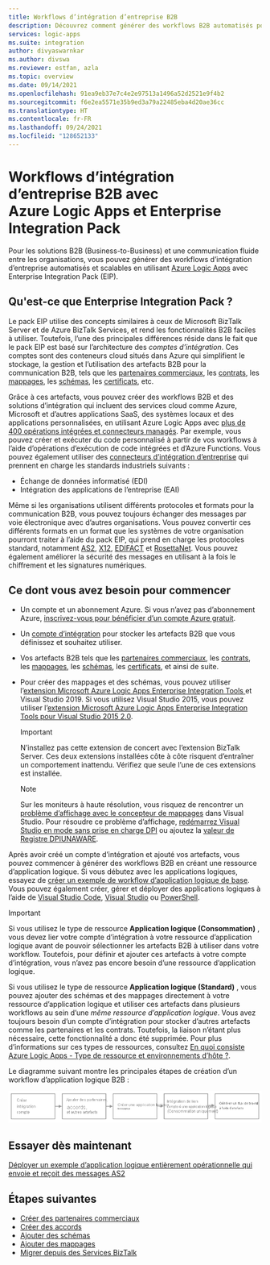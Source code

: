 ```yaml
---
title: Workflows d’intégration d’entreprise B2B
description: Découvrez comment générer des workflows B2B automatisés pour l’intégration d’entreprise avec Azure Logic Apps et Enterprise Integration Pack.
services: logic-apps
ms.suite: integration
author: divyaswarnkar
ms.author: divswa
ms.reviewer: estfan, azla
ms.topic: overview
ms.date: 09/14/2021
ms.openlocfilehash: 91ea9eb37e7c4e2e97513a1496a52d2521e9f4b2
ms.sourcegitcommit: f6e2ea5571e35b9ed3a79a22485eba4d20ae36cc
ms.translationtype: HT
ms.contentlocale: fr-FR
ms.lasthandoff: 09/24/2021
ms.locfileid: "128652133"
---
```

# <a name="b2b-enterprise-integration-workflows-with-azure-logic-apps-and-enterprise-integration-pack"></a>Workflows d’intégration d’entreprise B2B avec Azure Logic Apps et Enterprise Integration Pack

Pour les solutions B2B (Business-to-Business) et une communication fluide entre les organisations, vous pouvez générer des workflows d’intégration d’entreprise automatisés et scalables en utilisant [Azure Logic Apps](logic-apps-overview.md) avec Enterprise Integration Pack (EIP).

## <a name="what-is-the-enterprise-integration-pack"></a>Qu'est-ce que Enterprise Integration Pack ?

Le pack EIP utilise des concepts similaires à ceux de Microsoft BizTalk Server et de Azure BizTalk Services, et rend les fonctionnalités B2B faciles à utiliser. Toutefois, l’une des principales différences réside dans le fait que le pack EIP est basé sur l’architecture des *comptes d’intégration*. Ces comptes sont des conteneurs cloud situés dans Azure qui simplifient le stockage, la gestion et l’utilisation des artefacts B2B pour la communication B2B, tels que les [partenaires commerciaux](logic-apps-enterprise-integration-partners.md), les [contrats](logic-apps-enterprise-integration-agreements.md), les [mappages](logic-apps-enterprise-integration-maps.md), les [schémas](logic-apps-enterprise-integration-schemas.md), les [certificats](logic-apps-enterprise-integration-certificates.md), etc.

Grâce à ces artefacts, vous pouvez créer des workflows B2B et des solutions d’intégration qui incluent des services cloud comme Azure, Microsoft et d’autres applications SaaS, des systèmes locaux et des applications personnalisées, en utilisant Azure Logic Apps avec [plus de 400 opérations intégrées et connecteurs managés](/connectors/connector-reference/connector-reference-logicapps-connectors). Par exemple, vous pouvez créer et exécuter du code personnalisé à partir de vos workflows à l’aide d’opérations d’exécution de code intégrées et d’Azure Functions. Vous pouvez également utiliser des [connecteurs d’intégration d’entreprise](../connectors/managed.md#enterprise-connectors) qui prennent en charge les standards industriels suivants :

* Échange de données informatisé (EDI)
* Intégration des applications de l’entreprise (EAI)

Même si les organisations utilisent différents protocoles et formats pour la communication B2B, vous pouvez toujours échanger des messages par voie électronique avec d’autres organisations. Vous pouvez convertir ces différents formats en un format que les systèmes de votre organisation pourront traiter à l’aide du pack EIP, qui prend en charge les protocoles standard, notamment [AS2](logic-apps-enterprise-integration-as2.md), [X12](logic-apps-enterprise-integration-x12.md), [EDIFACT](logic-apps-enterprise-integration-edifact.md) et [RosettaNet](logic-apps-enterprise-integration-rosettanet.md). Vous pouvez également améliorer la sécurité des messages en utilisant à la fois le chiffrement et les signatures numériques.

## <a name="what-do-i-need-to-get-started"></a>Ce dont vous avez besoin pour commencer

* Un compte et un abonnement Azure. Si vous n’avez pas d’abonnement Azure, [inscrivez-vous pour bénéficier d’un compte Azure gratuit](https://azure.microsoft.com/free/?WT.mc_id=A261C142F).

* Un [compte d’intégration](logic-apps-enterprise-integration-create-integration-account.md) pour stocker les artefacts B2B que vous définissez et souhaitez utiliser.

* Vos artefacts B2B tels que les [partenaires commerciaux](logic-apps-enterprise-integration-partners.md), les [contrats](logic-apps-enterprise-integration-agreements.md), les [mappages](logic-apps-enterprise-integration-maps.md), les [schémas](logic-apps-enterprise-integration-schemas.md), les [certificats](logic-apps-enterprise-integration-certificates.md), et ainsi de suite.

* Pour créer des mappages et des schémas, vous pouvez utiliser l’[extension Microsoft Azure Logic Apps Enterprise Integration Tools ](https://aka.ms/vsenterpriseintegrationtools) et Visual Studio 2019. Si vous utilisez Visual Studio 2015, vous pouvez utiliser l’[extension Microsoft Azure Logic Apps Enterprise Integration Tools pour Visual Studio 2015 2.0](https://aka.ms/vsmapsandschemas).

   > [!IMPORTANT]
   > N’installez pas cette extension de concert avec l’extension BizTalk Server. Ces deux extensions installées côte à côte risquent d’entraîner un comportement inattendu. Vérifiez que seule l’une de ces extensions est installée.

   > [!NOTE]
   > Sur les moniteurs à haute résolution, vous risquez de rencontrer un [problème d’affichage avec le concepteur de mappages](/visualstudio/designers/disable-dpi-awareness) dans Visual Studio. Pour résoudre ce problème d’affichage, [redémarrez Visual Studio en mode sans prise en charge DPI](/visualstudio/designers/disable-dpi-awareness#restart-visual-studio-as-a-dpi-unaware-process) ou ajoutez la [valeur de Registre DPIUNAWARE](/visualstudio/designers/disable-dpi-awareness#add-a-registry-entry).

Après avoir créé un compte d’intégration et ajouté vos artefacts, vous pouvez commencer à générer des workflows B2B en créant une ressource d’application logique. Si vous débutez avec les applications logiques, essayez de [créer un exemple de workflow d’application logique de base](quickstart-create-first-logic-app-workflow.md). Vous pouvez également créer, gérer et déployer des applications logiques à l’aide de [Visual Studio Code](quickstart-create-logic-apps-visual-studio-code.md), [Visual Studio](quickstart-create-logic-apps-with-visual-studio.md) ou [PowerShell](/powershell/module/az.logicapp).

> [!IMPORTANT]
> Si vous utilisez le type de ressource **Application logique (Consommation)** , vous devez lier votre compte d’intégration à votre ressource d’application logique avant de pouvoir sélectionner les artefacts B2B à utiliser dans votre workflow. Toutefois, pour définir et ajouter ces artefacts à votre compte d’intégration, vous n’avez pas encore besoin d’une ressource d’application logique.
>
> Si vous utilisez le type de ressource **Application logique (Standard)** , vous pouvez ajouter des schémas et des mappages directement à votre ressource d’application logique et utiliser ces artefacts dans plusieurs workflows au sein d’une *même ressource d’application logique*. 
> Vous avez toujours besoin d’un compte d’intégration pour stocker d’autres artefacts comme les partenaires et les contrats. Toutefois, la liaison n’étant plus nécessaire, cette fonctionnalité a donc été supprimée. Pour plus d’informations sur ces types de ressources, consultez [En quoi consiste Azure Logic Apps - Type de ressource et environnements d’hôte ?](logic-apps-overview.md#resource-type-and-host-environment-differences).

Le diagramme suivant montre les principales étapes de création d’un workflow d’application logique B2B :

![Diagramme conceptuel montrant les étapes nécessaires pour créer des workflows d’application logique B2B.](media/logic-apps-enterprise-integration-overview/overview.png)

## <a name="try-now"></a>Essayer dès maintenant

[Déployer un exemple d’application logique entièrement opérationnelle qui envoie et reçoit des messages AS2](https://github.com/Azure/azure-quickstart-templates/tree/master/quickstarts/microsoft.logic/logic-app-as2-send-receive)

## <a name="next-steps"></a>Étapes suivantes

* [Créer des partenaires commerciaux](logic-apps-enterprise-integration-partners.md)
* [Créer des accords](logic-apps-enterprise-integration-agreements.md)
* [Ajouter des schémas](logic-apps-enterprise-integration-schemas.md)
* [Ajouter des mappages](logic-apps-enterprise-integration-maps.md)
* [Migrer depuis des Services BizTalk](logic-apps-move-from-mabs.md)
